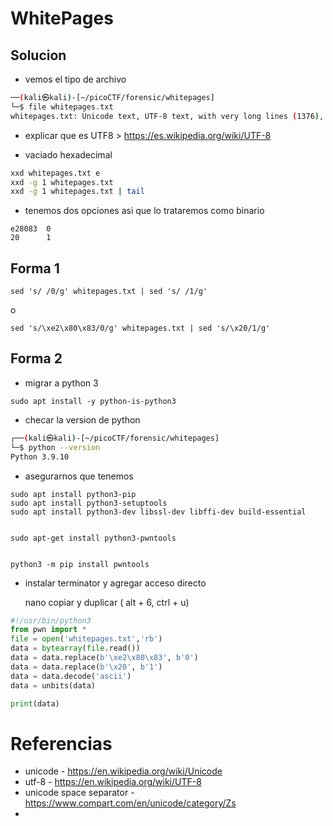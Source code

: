 # WhitePages

## Solucion
- vemos el tipo de archivo

```bash
──(kali㉿kali)-[~/picoCTF/forensic/whitepages]
└─$ file whitepages.txt 
whitepages.txt: Unicode text, UTF-8 text, with very long lines (1376), with no line terminators
```

- explicar que es UTF8 > https://es.wikipedia.org/wiki/UTF-8
	
- vaciado hexadecimal 
```bash
xxd whitepages.txt e 
xxd -g 1 whitepages.txt 
xxd -g 1 whitepages.txt | tail
```
- tenemos dos opciones asi que lo trataremos como binario

```
e28083	0 
20		1
```


## Forma 1

```
sed 's/ /0/g' whitepages.txt | sed 's/ /1/g'
```
o

```
sed 's/\xe2\x80\x83/0/g' whitepages.txt | sed 's/\x20/1/g'
```

## Forma 2



- migrar a python 3
```
sudo apt install -y python-is-python3	
```

- checar la version de python
```bash
┌──(kali㉿kali)-[~/picoCTF/forensic/whitepages]
└─$ python --version
Python 3.9.10
```

- asegurarnos que tenemos 
```
sudo apt install python3-pip
sudo apt install python3-setuptools
sudo apt install python3-dev libssl-dev libffi-dev build-essential


sudo apt-get install python3-pwntools


python3 -m pip install pwntools
```

- instalar terminator y agregar acceso directo

	nano copiar y duplicar ( alt + 6, ctrl + u)

```python 
#!/usr/bin/python3
from pwn import *
file = open('whitepages.txt','rb')
data = bytearray(file.read())
data = data.replace(b'\xe2\x80\x83', b'0')
data = data.replace(b'\x20', b'1')
data = data.decode('ascii')
data = unbits(data)

print(data)
```

# Referencias

- unicode - https://en.wikipedia.org/wiki/Unicode
- utf-8 - https://en.wikipedia.org/wiki/UTF-8
- unicode space separator - https://www.compart.com/en/unicode/category/Zs
- 
